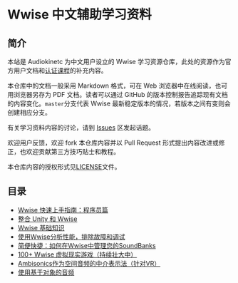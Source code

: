 # Wwise 中文辅助学习资料

## 简介

本站是 Audiokinetc 为中文用户设立的 Wwise 学习资源仓库，此处的资源作为官方用户文档和[认证课程](https://www.audiokinetic.com/learn/certification/)的补充内容。

本仓库中的文档一般采用 Markdown 格式，可在 Web 浏览器中在线阅读，也可用浏览器另存为 PDF 文档。读者可以通过 GitHub 的版本控制报告追踪现有文档的内容变化。`master`分支代表 Wwise 最新稳定版本的情况，若版本之间有变则会创建相应分支。

有关学习资料内容的讨论，请到 [Issues](https://github.com/akchina/learnwwisecn/issues) 区发起话题。

欢迎用户反馈，欢迎 fork 本仓库内容并以 Pull Request 形式提出内容改进或修正，也欢迎贡献第三方技巧贴士和教程。

本仓库内容的授权形式见[LICENSE](https://github.com/akchina/learnwwisecn/blob/master/LICENSE)文件。

## 目录

* [Wwise 快速上手指南：程序员篇](https://github.com/akchina/learnwwisecn/blob/master/WwiseQuickStart_Programmers.md)
* [整合 Unity 和 Wwise](https://github.com/akchina/learnwwisecn/blob/master/WwiseUnityTutorial_ahodge/WwiseQuickStartForUnity.md)
* [Wwise 基础知识](https://github.com/akchina/learnwwisecn/tree/master/WwiseFundamentals)
* [使用Wwise分析性能，排除故障和调试](https://github.com/akchina/learnwwisecn/blob/master/ProfilingTroubleshootingandDebuggingUsingWwise/使用Wwise分析性能，排除故障和调试.md)
* [简便快捷：如何在Wwise中管理您的SoundBanks](https://github.com/akchina/learnwwisecn/blob/master/QuickAndEasy_HowToManageYourSoundBanksInWwise/QuickAndEasy_HowToManageYourSoundBanksInWwise.md)
* [100+ Wwise 虚拟现实游戏（持续壮大中）](https://github.com/akchina/learnwwisecn/blob/master/100%2B%20Wwise%20Virtual%20Reality%20Games%20(and%20counting...)/100%2Bwwise-vr-games.md)
* [Ambisonics作为空间音频的中介表示法（针对VR）](https://github.com/akchina/learnwwisecn/blob/master/Ambisonics%20as%20an%20Intermediate%20Spatial%20Representation%20(for%20VR)/Ambisonics%20as%20an%20Intermediate%20Spatial%20Representation%20(for%20VR).md)
* [使用基于对象的音频](https://github.com/akchina/learnwwisecn/blob/master/Working%20with%20Object-Based%20Audio/Working%20with%20Object-Based%20Audio.md)